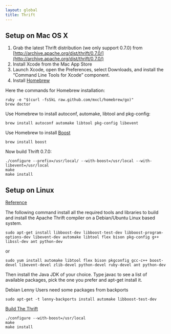 ```yaml
---
layout: global
title: Thrift
---
```


[](#wiki-setup-on-mac-os-x)Setup on Mac OS X
--------------------------------------------

1.  Grab the latest Thrift distribution (we only support 0.7.0) from
    [http://archive.apache.org/dist/thrift/0.7.0/](http://archive.apache.org/dist/thrift/0.7.0/)
2.  Install Xcode from the Mac App Store
3.  Launch Xcode, open the Preferences, select Downloads, and install
    the “Command Line Tools for Xcode” component.
4.  Install [Homebrew](http://mxcl.github.io/homebrew/)

Here the commands for Homebrew installation:

    ruby -e "$(curl -fsSkL raw.github.com/mxcl/homebrew/go)"
    brew doctor

Use Homebrew to install autoconf, automake, libtool and pkg-config:

    brew install autoconf automake libtool pkg-config libevent

Use Homebrew to install [Boost](http://www.boost.org/)

    brew install boost

Now build Thrift 0.7.0:

    ./configure --prefix=/usr/local/ --with-boost=/usr/local --with-libevent=/usr/local
    make
    make install

[](#wiki-setup-on-linux)Setup on Linux
--------------------------------------

[Reference](http://thrift.apache.org/docs/install/)

The following command install all the required tools and libraries to
build and install the Apache Thrift compiler on a Debian/Ubuntu Linux
based system.

    sudo apt-get install libboost-dev libboost-test-dev libboost-program-options-dev libevent-dev automake libtool flex bison pkg-config g++ libssl-dev ant python-dev

or

    sudo yum install automake libtool flex bison pkgconfig gcc-c++ boost-devel libevent-devel zlib-devel python-devel ruby-devel ant python-dev

Then install the Java JDK of your choice. Type javac to see a list of
available packages, pick the one you prefer and apt-get install it.

Debian Lenny Users need some packages from backports

    sudo apt-get -t lenny-backports install automake libboost-test-dev

[Build The Thrift](http://thrift.apache.org/docs/BuildingFromSource/)

    ./configure --with-boost=/usr/local
    make
    make install

